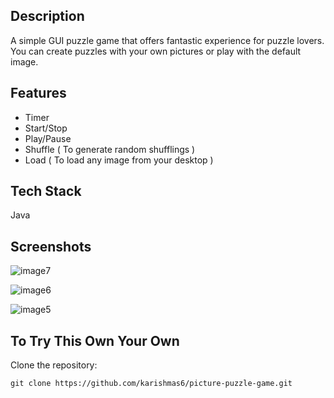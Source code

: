 ## Description

A simple GUI puzzle game that offers fantastic experience for puzzle lovers. You can create puzzles with your own pictures or play with the default image.

## Features 

* Timer
* Start/Stop 
* Play/Pause 
* Shuffle ( To generate random shufflings )
* Load ( To load any image from your desktop )


## Tech Stack

Java 

## Screenshots

![image7](https://user-images.githubusercontent.com/76456498/120940211-c8271580-c739-11eb-9da4-00d8f6115b5c.png)

![image6](https://user-images.githubusercontent.com/76456498/120940216-ceb58d00-c739-11eb-8e84-d91e5c79af88.png)

![image5](https://user-images.githubusercontent.com/76456498/120940218-d2e1aa80-c739-11eb-8480-6f96c3f84b10.png)


## To Try This Own Your Own

Clone the repository:

```
git clone https://github.com/karishmas6/picture-puzzle-game.git
```




